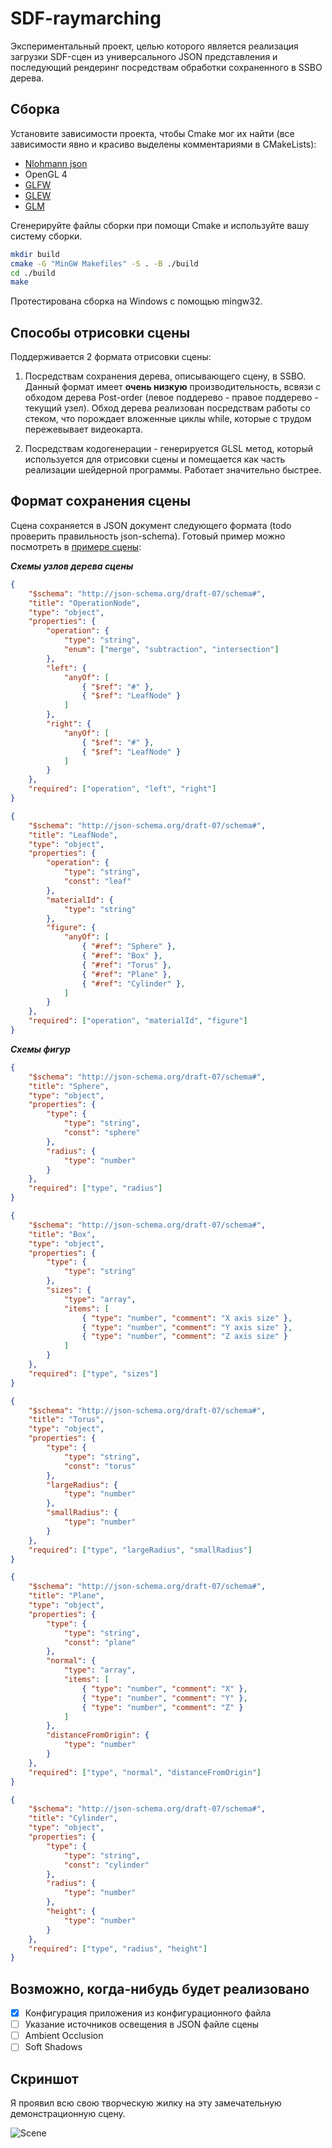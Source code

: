 # SDF-raymarching

Экспериментальный проект, целью которого является реализация загрузки SDF-сцен из универсального JSON представления и последующий рендеринг посредствам обработки сохраненного в SSBO дерева.

## Сборка

Установите зависимости проекта, чтобы Cmake мог их найти (все зависимости явно и красиво выделены комментариями в CMakeLists):

- [Nlohmann json](https://github.com/nlohmann/json)
- OpenGL 4
- [GLFW](https://github.com/glfw/glfw)
- [GLEW](https://github.com/nigels-com/glew)
- [GLM](https://github.com/g-truc/glm)

Сгенерируйте файлы сборки при помощи Cmake и используйте вашу систему сборки.

```bash
mkdir build
cmake -G "MinGW Makefiles" -S . -B ./build
cd ./build
make
```

Протестирована сборка на Windows с помощью mingw32.

## Способы отрисовки сцены

Поддерживается 2 формата отрисовки сцены:

1) Посредствам сохранения дерева, описывающего сцену, в SSBO. Данный формат имеет **очень низкую** производительность, всвязи с обходом дерева Post-order (левое поддерево - правое поддерево - текущий узел). Обход дерева реализован посредствам работы со стеком, что порождает вложенные циклы while, которые с трудом пережевывает видеокарта.

2) Посредствам кодогенерации - генерируется GLSL метод, который используется для отрисовки сцены и помещается как часть реализации шейдерной программы. Работает значительно быстрее.

## Формат сохранения сцены

Сцена сохраняется в JSON документ следующего формата (todo проверить правильность json-schema). Готовый пример можно посмотреть в [примере сцены](https://github.com/Peytob/sdf-raymarching/blob/main/resources/example_scene.json):

***Схемы узлов дерева сцены***

```json
{
    "$schema": "http://json-schema.org/draft-07/schema#",
    "title": "OperationNode",
    "type": "object",
    "properties": {
        "operation": {
            "type": "string",
            "enum": ["merge", "subtraction", "intersection"]
        },
        "left": {
            "anyOf": [
                { "$ref": "#" },
                { "$ref": "LeafNode" }
            ]
        },
        "right": {
            "anyOf": [
                { "$ref": "#" },
                { "$ref": "LeafNode" }
            ]
        }
    },
    "required": ["operation", "left", "right"]
}
```

```json
{
    "$schema": "http://json-schema.org/draft-07/schema#",
    "title": "LeafNode",
    "type": "object",
    "properties": {
        "operation": {
            "type": "string",
            "const": "leaf"
        },
        "materialId": {
            "type": "string"
        },
        "figure": {
            "anyOf": [
                { "#ref": "Sphere" },
                { "#ref": "Box" },
                { "#ref": "Torus" },
                { "#ref": "Plane" },
                { "#ref": "Cylinder" },
            ]
        }
    },
    "required": ["operation", "materialId", "figure"]
}
```

***Схемы фигур***

```json
{
    "$schema": "http://json-schema.org/draft-07/schema#",
    "title": "Sphere",
    "type": "object",
    "properties": {
        "type": {
            "type": "string",
            "const": "sphere"
        },
        "radius": {
            "type": "number"
        }
    },
    "required": ["type", "radius"]
}
```

```json
{
    "$schema": "http://json-schema.org/draft-07/schema#",
    "title": "Box",
    "type": "object",
    "properties": {
        "type": {
            "type": "string"
        },
        "sizes": {
            "type": "array",
            "items": [
                { "type": "number", "comment": "X axis size" },
                { "type": "number", "comment": "Y axis size" },
                { "type": "number", "comment": "Z axis size" }
            ]
        }
    },
    "required": ["type", "sizes"]
}
```

```json
{
    "$schema": "http://json-schema.org/draft-07/schema#",
    "title": "Torus",
    "type": "object",
    "properties": {
        "type": {
            "type": "string",
            "const": "torus"
        },
        "largeRadius": {
            "type": "number"
        },
        "smallRadius": {
            "type": "number"
        }
    },
    "required": ["type", "largeRadius", "smallRadius"]
}
```

```json
{
    "$schema": "http://json-schema.org/draft-07/schema#",
    "title": "Plane",
    "type": "object",
    "properties": {
        "type": {
            "type": "string",
            "const": "plane"
        },
        "normal": {
            "type": "array",
            "items": [
                { "type": "number", "comment": "X" },
                { "type": "number", "comment": "Y" },
                { "type": "number", "comment": "Z" }
            ]
        },
        "distanceFromOrigin": {
            "type": "number"
        }
    },
    "required": ["type", "normal", "distanceFromOrigin"]
}
```

```json
{
    "$schema": "http://json-schema.org/draft-07/schema#",
    "title": "Cylinder",
    "type": "object",
    "properties": {
        "type": {
            "type": "string",
            "const": "cylinder"
        },
        "radius": {
            "type": "number"
        },
        "height": {
            "type": "number"
        }
    },
    "required": ["type", "radius", "height"]
}
```

## Возможно, когда-нибудь будет реализовано

- [x] Конфигурация приложения из конфигурационного файла
- [ ] Указание источников освещения в JSON файле сцены
- [ ] Ambient Occlusion
- [ ] Soft Shadows

## Скриншот

Я проявил всю свою творческую жилку на эту замечательную демонстрационную сцену.

![Scene](/images/example_scene.png)
